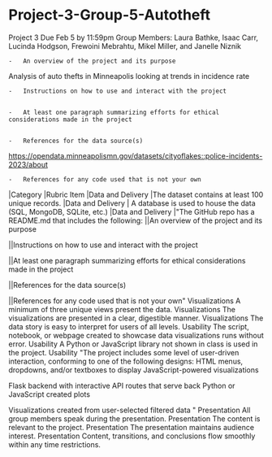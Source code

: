 # Project-3-Group-5-Autotheft
Project 3 Due Feb 5 by 11:59pm
Group Members: Laura Bathke, Isaac Carr, Lucinda Hodgson, Frewoini Mebrahtu, Mikel Miller, and Janelle Niznik

    
    -   An overview of the project and its purpose
Analysis of auto thefts in Minneapolis looking at trends in incidence rate

    -   Instructions on how to use and interact with the project


    -   At least one paragraph summarizing efforts for ethical considerations made in the project


    -   References for the data source(s)
https://opendata.minneapolismn.gov/datasets/cityoflakes::police-incidents-2023/about

    -   References for any code used that is not your own

|Category	|Rubric Item
|Data and Delivery	|The dataset contains at least 100 unique records.
|Data and Delivery	| A database is used to house the data (SQL, MongoDB, SQLite, etc.)
|Data and Delivery	|"The GitHub repo has a README.md that includes the following:
||An overview of the project and its purpose

||Instructions on how to use and interact with the project

||At least one paragraph summarizing efforts for ethical considerations made in the project

||References for the data source(s)

||References for any code used that is not your own"
Visualizations	A minimum of three unique views present the data.
Visualizations	The visualizations are presented in a clear, digestible manner.
Visualizations	The data story is easy to interpret for users of all levels.
Usability	The script, notebook, or webpage created to showcase data visualizations runs without error.
Usability	A Python or JavaScript library not shown in class is used in the project.
Usability	"The project includes some level of user-driven interaction, conforming to one of the following designs:
HTML menus, dropdowns, and/or textboxes to display JavaScript-powered visualizations

Flask backend with interactive API routes that serve back Python or JavaScript created plots

Visualizations created from user-selected filtered data
"
Presentation	All group members speak during the presentation.
Presentation	The content is relevant to the project.
Presentation	The presentation maintains audience interest.
Presentation	Content, transitions, and conclusions flow smoothly within any time restrictions.

